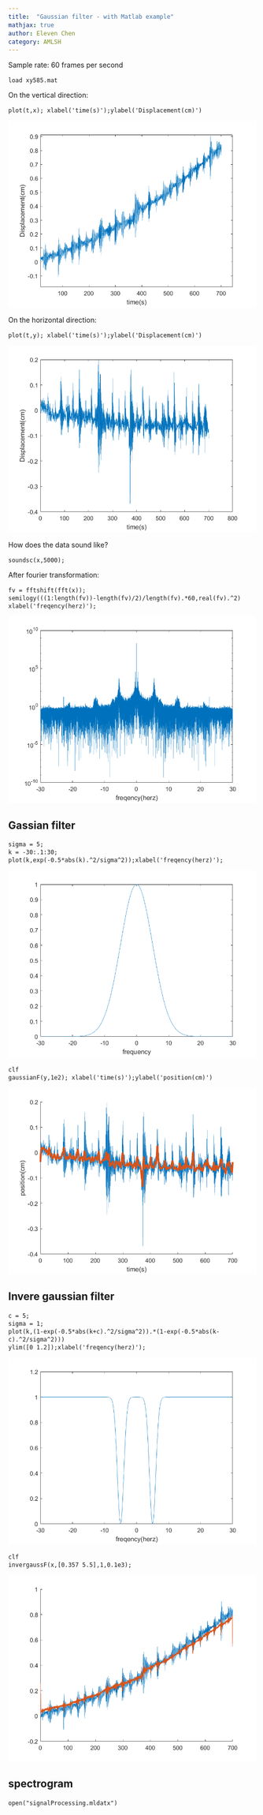 ```yaml
---
title:  "Gaussian filter - with Matlab example"
mathjax: true
author: Eleven Chen
category: AMLSH
---
```



Sample rate: 60 frames per second



```
load xy585.mat
```



On the vertical direction:



```
plot(t,x); xlabel('time(s)');ylabel('Displacement(cm)')
```


![figure0.png](2021-07-11-Gaussian-filter_images/figure0.png)



On the horizontal direction:



```
plot(t,y); xlabel('time(s)');ylabel('Displacement(cm)')
```


![figure1.png](2021-07-11-Gaussian-filter_images/figure1.png)



How does the data sound like?



```
soundsc(x,5000);
```



After fourier transformation:



```
fv = fftshift(fft(x));
semilogy(((1:length(fv))-length(fv)/2)/length(fv).*60,real(fv).^2)
xlabel('freqency(herz)');
```


![figure2.png](2021-07-11-Gaussian-filter_images/figure2.png)

## Gassian filter

```matlab:Code
sigma = 5;
k = -30:.1:30;
plot(k,exp(-0.5*abs(k).^2/sigma^2));xlabel('freqency(herz)');
```


![figure3.png](2021-07-11-Gaussian-filter_images/figure3.png)


```
clf
gaussianF(y,1e2); xlabel('time(s)');ylabel('position(cm)')
```


![figure4.png](2021-07-11-Gaussian-filter_images/figure4.png)

## Invere gaussian filter

```
c = 5;
sigma = 1;
plot(k,(1-exp(-0.5*abs(k+c).^2/sigma^2)).*(1-exp(-0.5*abs(k-c).^2/sigma^2)))
ylim([0 1.2]);xlabel('freqency(herz)');
```


![figure5.png](2021-07-11-Gaussian-filter_images/figure5.png)


```
clf
invergaussF(x,[0.357 5.5],1,0.1e3);
```


![figure6.png](2021-07-11-Gaussian-filter_images/figure6.png)

## spectrogram

```matlab:Code
open("signalProcessing.mldatx")
```



